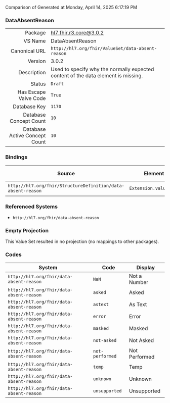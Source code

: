 Comparison of 
Generated at Monday, April 14, 2025 6:17:19 PM

### DataAbsentReason

|      |     |
| ---: | --- |
| Package | hl7.fhir.r3.core@3.0.2 |
| VS Name | DataAbsentReason |
| Canonical URL | `http://hl7.org/fhir/ValueSet/data-absent-reason` |
| Version | 3.0.2 |
| Description | Used to specify why the normally expected content of the data element is missing. |
| Status | `Draft` |
| Has Escape Valve Code | `True` |
| Database Key | `1170` |
| Database Concept Count | `10` |
| Database Active Concept Count | `10` |
### Bindings

| Source | Element | Binding | Strength | Element Short |
| ------ | ------- | ------- | -------- | ------------- |
| `http://hl7.org/fhir/StructureDefinition/data-absent-reason` | `Extension.valueCode` | `http://hl7.org/fhir/ValueSet/data-absent-reason` | `Required` | Value of extension |

### Referenced Systems

* `http://hl7.org/fhir/data-absent-reason`
### Empty Projection

This Value Set resulted in no projection (no mappings to other packages).

### Codes

| System | Code | Display |
| ------ | ---- | ------- |
| `http://hl7.org/fhir/data-absent-reason` | `NaN` | Not a Number |
| `http://hl7.org/fhir/data-absent-reason` | `asked` | Asked |
| `http://hl7.org/fhir/data-absent-reason` | `astext` | As Text |
| `http://hl7.org/fhir/data-absent-reason` | `error` | Error |
| `http://hl7.org/fhir/data-absent-reason` | `masked` | Masked |
| `http://hl7.org/fhir/data-absent-reason` | `not-asked` | Not Asked |
| `http://hl7.org/fhir/data-absent-reason` | `not-performed` | Not Performed |
| `http://hl7.org/fhir/data-absent-reason` | `temp` | Temp |
| `http://hl7.org/fhir/data-absent-reason` | `unknown` | Unknown |
| `http://hl7.org/fhir/data-absent-reason` | `unsupported` | Unsupported |
